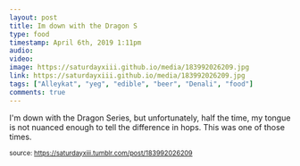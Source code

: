 ```yaml
---
layout: post
title: Im down with the Dragon S
type: food
timestamp: April 6th, 2019 1:11pm
audio: 
video: 
image: https://saturdayxiii.github.io/media/183992026209.jpg
link: https://saturdayxiii.github.io/media/183992026209.jpg
tags: ["Alleykat", "yeg", "edible", "beer", "Denali", "food"]
comments: true
---
```


I'm down with the Dragon Series, but unfortunately, half the time, my tongue is not nuanced enough to tell the difference in hops.  This was one of those times.
 
  
<small>source: https://saturdayxiii.tumblr.com/post/183992026209</small>